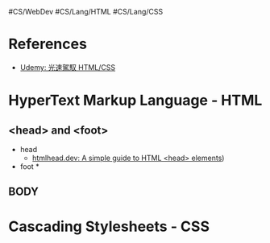 #CS/WebDev #CS/Lang/HTML #CS/Lang/CSS

# References
* [Udemy: 光速駕馭 HTML/CSS](https://www.udemy.com/course/ace-html-css/)

# HyperText Markup Language - HTML
## \<head\> and \<foot\>
* head
	* [htmlhead.dev: A simple guide to HTML \<head\> elements](https://github.com/joshbuchea/HEAD))
* foot
	*  
## BODY

# Cascading Stylesheets - CSS
